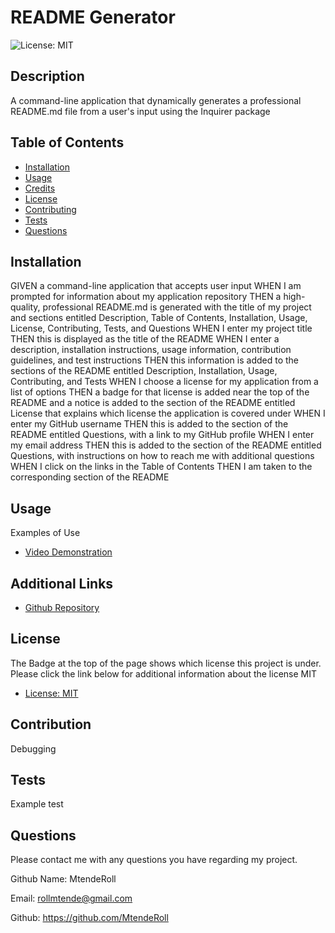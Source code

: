 # README Generator

![License: MIT](https://img.shields.io/badge/License-MIT-yellow.svg)

## Description

A command-line application that dynamically generates a professional README.md file from a user's input using the Inquirer package

## Table of Contents

- [Installation](#installation)
- [Usage](#usage)
- [Credits](#credits)
- [License](#license)
- [Contributing](#contribution)
- [Tests](#tests)
- [Questions](#questions)

## Installation

GIVEN a command-line application that accepts user input
WHEN I am prompted for information about my application repository
THEN a high-quality, professional README.md is generated with the title of my project and sections entitled Description, Table of Contents, Installation, Usage, License, Contributing, Tests, and Questions
WHEN I enter my project title
THEN this is displayed as the title of the README
WHEN I enter a description, installation instructions, usage information, contribution guidelines, and test instructions
THEN this information is added to the sections of the README entitled Description, Installation, Usage, Contributing, and Tests
WHEN I choose a license for my application from a list of options
THEN a badge for that license is added near the top of the README and a notice is added to the section of the README entitled License that explains which license the application is covered under
WHEN I enter my GitHub username
THEN this is added to the section of the README entitled Questions, with a link to my GitHub profile
WHEN I enter my email address
THEN this is added to the section of the README entitled Questions, with instructions on how to reach me with additional questions
WHEN I click on the links in the Table of Contents
THEN I am taken to the corresponding section of the README

## Usage

Examples of Use

- [Video Demonstration](https://drive.google.com/file/d/1aonrFjnPxqaM76lMvW7wSNLxsAJw521I/view)

## Additional Links

- [Github Repository](https://mtenderoll.github.io/READMEgenerator/)

## License

The Badge at the top of the page shows which license this project is under. Please click the link below for additional information about the license
MIT

- [License: MIT](https://opensource.org/licenses/MIT)

## Contribution

Debugging

## Tests

Example test

## Questions

Please contact me with any questions you have regarding my project.

Github Name: MtendeRoll

Email: rollmtende@gmail.com

Github: https://github.com/MtendeRoll
